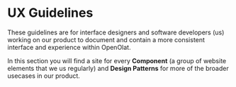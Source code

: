# UX Guidelines

These guidelines are for interface designers and software developers (us) working on our product to document and contain a more consistent interface and experience within OpenOlat.

In this section you will find a site for every **Component** (a group of website elements that we us regularly) and **Design Patterns** for more of the broader usecases in our product.

